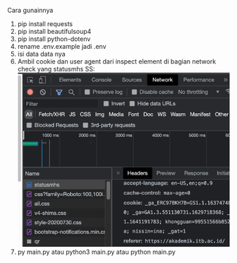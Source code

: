 Cara gunainnya
1. pip install requests
2. pip install beautifulsoup4
3. pip install python-dotenv
3. rename .env.example jadi .env
4. isi data data nya
4. Ambil cookie dan user agent dari inspect element di bagian network check yang statusmhs
SS:
![plot](./ss.png)
5. py main.py atau python3 main.py atau python main.py
